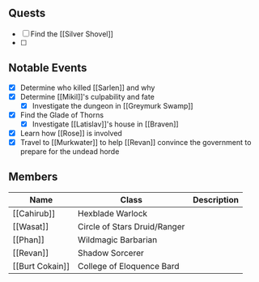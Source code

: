 ## Quests
- [ ] Find the [[Silver Shovel]]
- [ ] 


## Notable Events
- [x] Determine who killed [[Sarlen]] and why
- [x] Determine [[Mikil]]'s culpability and fate
	- [x] Investigate the dungeon in [[Greymurk Swamp]]
- [x] Find the Glade of Thorns
	- [x] Investigate [[Latislav]]'s house in [[Braven]]
- [x] Learn how [[Rose]] is involved
- [x] Travel to [[Murkwater]] to help [[Revan]] convince the government to prepare for the undead horde

## Members
| Name            | Class                        | Description |
| --------------- | ---------------------------- | ----------- |
| [[Cahirub]]     | Hexblade Warlock             |             |
| [[Wasat]]       | Circle of Stars Druid/Ranger |             |
| [[Phan]]       | Wildmagic Barbarian          |             |
| [[Revan]]   | Shadow Sorcerer              |             |
| [[Burt Cokain]] | College of Eloquence Bard    |             |



